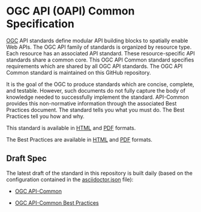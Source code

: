 # OGC API (OAPI) Common Specification

[OGC](http://opengeospatial.org) API standards define modular API building blocks to spatially enable Web APIs. The OGC API family of standards is organized by resource type. Each resource has an associated API standard. These resource-specific API standards share a common core. This OGC API Common standard specifies requirements which are shared by all OGC API standards. The OGC API Common standard is maintained on this GitHub repository.

It is the goal of the OGC to produce standards which are concise, complete, and testable. However, such documents do not fully capture the body of knowledge needed to successfully implement the standard. API-Common provides this non-normative information through the associated Best Practices document. The standard tells you what you must do. The Best Practices tell you how and why.

This standard is available in [HTML](https://portal.opengeospatial.org/files/?artifact_id=91125) and [PDF](https://portal.opengeospatial.org/files/?artifact_id=91124) formats.

The Best Practices are available in [HTML](https://github.com/opengeospatial/oapi_common/blob/October-2019-Update/19-072BP.html) and [PDF](https://github.com/opengeospatial/oapi_common/blob/October-2019-Update/19-072BP.pdf) formats.

## Draft Spec

The latest draft of the standard in this repository is built daily (based on the configuration contained in the [asciidoctor.json](https://github.com/opengeospatial/oapi_common/blob/master/asciidoctor.json) file):

* [OGC API-Common](http://docs.opengeospatial.org/DRAFTS/19-072.html)

* [OGC API-Common Best Practices](http://docs.opengeospatial.org/DRAFTS/19-072BP.html)

